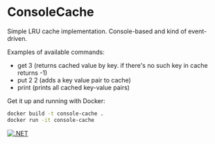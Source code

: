 # ConsoleCache
Simple LRU cache implementation.
Console-based and kind of event-driven. 

Examples of available commands:
- get 3 (returns cached value by key. if there's no such key in cache returns -1)
- put 2 2 (adds a key value pair to cache)
- print (prints all cached key-value pairs)

Get it up and running with Docker:
```bash 
docker build -t console-cache .
docker run -it console-cache
```
[![.NET](https://github.com/lvchkn/ConsoleCache/actions/workflows/dotnet.yml/badge.svg?branch=main)](https://github.com/lvchkn/ConsoleCache/actions/workflows/dotnet.yml)
